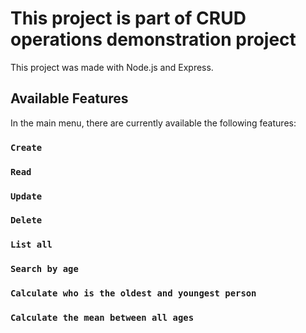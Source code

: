 # This project is part of CRUD operations demonstration project

This project was made with Node.js and Express.

## Available Features

In the main menu, there are currently available the following features:

### `Create`

### `Read`

### `Update`

### `Delete`

### `List all`

### `Search by age`

### `Calculate who is the oldest and youngest person`

### `Calculate the mean between all ages`
